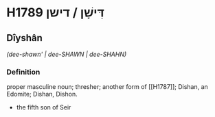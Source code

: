 # H1789 דִּישָׁן / דישן

## Dîyshân

_(dee-shawn' | dee-SHAWN | dee-SHAHN)_

### Definition

proper masculine noun; thresher; another form of [[H1787]]; Dishan, an Edomite; Dishan, Dishon.

- the fifth son of Seir
